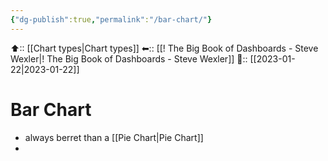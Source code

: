 ```yaml
---
{"dg-publish":true,"permalink":"/bar-chart/"}
---
```



⬆:: [[Chart types\|Chart types]]
⬅:: [[! The Big Book of Dashboards -  Steve Wexler\|! The Big Book of Dashboards -  Steve Wexler]]
📅:: [[2023-01-22\|2023-01-22]]

# Bar Chart

 - always berret than a [[Pie Chart\|Pie Chart]]
 - 